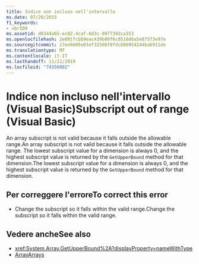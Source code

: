 ```yaml
---
title: Indice non incluso nell'intervallo
ms.date: 07/20/2015
f1_keywords:
- vbrID9
ms.assetid: d0344a65-ec02-4caf-8d3c-9977392ca353
ms.openlocfilehash: 2e091fcbb9eac439b00f6c0518d6a5e875f3e97e
ms.sourcegitcommit: 17ee6605e01ef32506f8fdc686954244ba6911de
ms.translationtype: MT
ms.contentlocale: it-IT
ms.lasthandoff: 11/22/2019
ms.locfileid: "74350802"
---
```

# <a name="subscript-out-of-range-visual-basic"></a><span data-ttu-id="343ba-102">Indice non incluso nell'intervallo (Visual Basic)</span><span class="sxs-lookup"><span data-stu-id="343ba-102">Subscript out of range (Visual Basic)</span></span>
<span data-ttu-id="343ba-103">An array subscript is not valid because it falls outside the allowable range.</span><span class="sxs-lookup"><span data-stu-id="343ba-103">An array subscript is not valid because it falls outside the allowable range.</span></span> <span data-ttu-id="343ba-104">The lowest subscript value for a dimension is always 0, and the highest subscript value is returned by the `GetUpperBound` method for that dimension.</span><span class="sxs-lookup"><span data-stu-id="343ba-104">The lowest subscript value for a dimension is always 0, and the highest subscript value is returned by the `GetUpperBound` method for that dimension.</span></span>  
  
## <a name="to-correct-this-error"></a><span data-ttu-id="343ba-105">Per correggere l'errore</span><span class="sxs-lookup"><span data-stu-id="343ba-105">To correct this error</span></span>  
  
- <span data-ttu-id="343ba-106">Change the subscript so it falls within the valid range.</span><span class="sxs-lookup"><span data-stu-id="343ba-106">Change the subscript so it falls within the valid range.</span></span>  
  
## <a name="see-also"></a><span data-ttu-id="343ba-107">Vedere anche</span><span class="sxs-lookup"><span data-stu-id="343ba-107">See also</span></span>

- <xref:System.Array.GetUpperBound%2A?displayProperty=nameWithType>
- [<span data-ttu-id="343ba-108">Array</span><span class="sxs-lookup"><span data-stu-id="343ba-108">Arrays</span></span>](../../../visual-basic/programming-guide/language-features/arrays/index.md)

